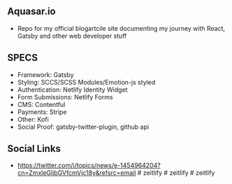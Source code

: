 ## Aquasar.io

- Repo for my official blogartcile site documenting my journey with React, Gatsby and other web developer stuff

## SPECS

- Framework: Gatsby
- Styling: SCCS/SCSS Modules/Emotion-js styled
- Authentication: Netlify Identity Widget
- Form Submissions: Netlify Forms
- CMS: Contentful
- Payments: Stripe
- Other: Kofi
- Social Proof: gatsby-twitter-plugin, github api

## Social Links

- https://twitter.com/i/topics/news/e-1454964204?cn=ZmxleGlibGVfcmVjc18y&refsrc=email
#   z e i t l i f y  
 #   z e i t l i f y  
 #   z e i t l i f y  
 